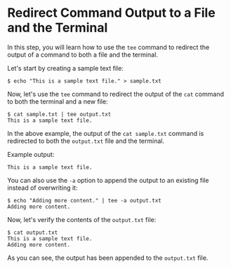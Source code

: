 # Redirect Command Output to a File and the Terminal

In this step, you will learn how to use the `tee` command to redirect the output of a command to both a file and the terminal.

Let's start by creating a sample text file:

```
$ echo "This is a sample text file." > sample.txt
```

Now, let's use the `tee` command to redirect the output of the `cat` command to both the terminal and a new file:

```
$ cat sample.txt | tee output.txt
This is a sample text file.
```

In the above example, the output of the `cat sample.txt` command is redirected to both the `output.txt` file and the terminal.

Example output:

```
This is a sample text file.
```

You can also use the `-a` option to append the output to an existing file instead of overwriting it:

```
$ echo "Adding more content." | tee -a output.txt
Adding more content.
```

Now, let's verify the contents of the `output.txt` file:

```
$ cat output.txt
This is a sample text file.
Adding more content.
```

As you can see, the output has been appended to the `output.txt` file.

